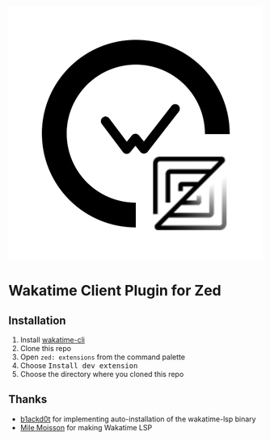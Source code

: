 ![](./logo.png)

# Wakatime Client Plugin for Zed

## Installation

1. Install [wakatime-cli](https://github.com/wakatime/wakatime-cli)
2. Clone this repo
3. Open `zed: extensions` from the command palette
4. Choose <kbd>Install dev extension</kbd>
5. Choose the directory where you cloned this repo

## Thanks

- [b1ackd0t](https://github.com/rodneyosodo) for implementing auto-installation of the wakatime-lsp binary
- [Mile Moisson](https://github.com/mrnossiom/) for making Wakatime LSP
